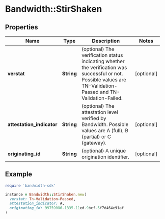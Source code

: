 # Bandwidth::StirShaken

## Properties

| Name | Type | Description | Notes |
| ---- | ---- | ----------- | ----- |
| **verstat** | **String** | (optional) The verification status indicating whether the verification was successful or not. Possible values are TN-Validation-Passed and TN-Validation-Failed. | [optional] |
| **attestation_indicator** | **String** | (optional) The attestation level verified by Bandwidth. Possible values are A (full), B (partial) or C (gateway). | [optional] |
| **originating_id** | **String** | (optional) A unique origination identifier. | [optional] |

## Example

```ruby
require 'bandwidth-sdk'

instance = Bandwidth::StirShaken.new(
  verstat: Tn-Validation-Passed,
  attestation_indicator: A,
  originating_id: 99759086-1335-11ed-9bcf-5f7d464e91af
)
```

